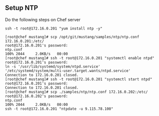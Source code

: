 ## Setup NTP
Do the following steps on Chef server

	ssh -t root@172.16.0.201 "yum install ntp -y"

	[root@chef mustang]# scp /opt/git/mustang/samples/ntp/ntp.conf 172.16.0.201:/etc/
	root@172.16.0.201's password: 
	ntp.conf                                                                            100% 2044     2.0KB/s   00:00    
	[root@chef mustang]# ssh -t root@172.16.0.201 "systemctl enable ntpd"
	root@172.16.0.201's password: 
	ln -s '/usr/lib/systemd/system/ntpd.service' '/etc/systemd/system/multi-user.target.wants/ntpd.service'
	Connection to 172.16.0.201 closed.
	[root@chef mustang]# ssh -t root@172.16.0.201 "systemctl start ntpd"
	root@172.16.0.201's password: 
	Connection to 172.16.0.201 closed.
	[root@chef mustang]# scp ./samples/ntp/ntp.conf 172.16.0.202:/etc/
	root@172.16.0.202's password: 
	ntp.conf                                                                            100% 2044     2.0KB/s   00:00    
	ssh -t root@172.16.0.201 "ntpdate -u 9.115.78.100"
